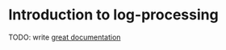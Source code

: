 # Introduction to log-processing

TODO: write [great documentation](http://jacobian.org/writing/what-to-write/)
